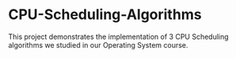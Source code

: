 # CPU-Scheduling-Algorithms
This project demonstrates the implementation of 3 CPU Scheduling algorithms we studied in our Operating System course.
